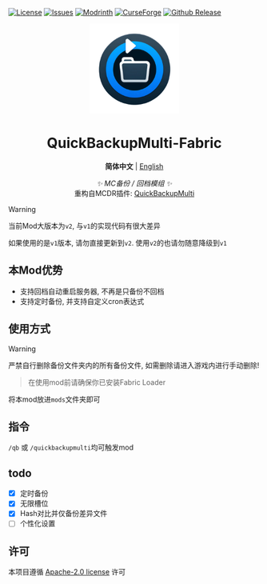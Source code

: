 [![License](https://img.shields.io/github/license/SkyDynamic/QuickBackupM-Fabric.svg)](https://www.apache.org/licenses/LICENSE-2.0)
[![Issues](https://img.shields.io/github/issues/QuickBackupMultiMod-Dev/QuickBackupM-Fabric.svg)](https://github.com/QuickBackupMultiMod-Dev/QuickBackupM-Fabric/issues)
[![Modrinth](https://img.shields.io/modrinth/dt/DgWBIBY5?label=Modrinth%20Downloads)](https://modrinth.com/mod/quickbackupmulti)
[![CurseForge](https://img.shields.io/curseforge/dt/951047?label=CurseForge%20Downloads)](https://www.curseforge.com/minecraft/mc-mods/quickbackupmulti)
[![Github Release](https://img.shields.io/github/downloads/QuickBackupMultiMod-Dev/QuickBackupM-Fabric/total?label=Github%20Downloads)](https://github.com/QuickBackupMultiMod-Dev/QuickBackupM-Fabric/releases)

<div align="center">
<a><img src="./indexImg.png" width="180" height="180" alt="Logo"></a>
</div>
<div align="center">

# QuickBackupMulti-Fabric

**简体中文** | [English](README_EN.MD)

_✨ MC备份 / 回档模组 ✨_  
重构自MCDR插件: [QuickBackupMulti](https://github.com/TISUnion/QuickBackupM)

</div>

> [!WARNING]  
> 当前Mod大版本为`v2`, 与`v1`的实现代码有很大差异  
> 
> 如果使用的是`v1`版本, 请勿直接更新到`v2`. 使用`v2`的也请勿随意降级到`v1`

[//]: # (> 本 Mod 对于客户端单人游戏兼容性较差，使用时请谨慎，若造成存档损坏本 Mod 不负任何责任)

## 本Mod优势
- 支持回档自动重启服务器, 不再是只备份不回档
- 支持定时备份, 并支持自定义cron表达式

## 使用方式
> [!WARNING]  
> 严禁自行删除备份文件夹内的所有备份文件, 如需删除请进入游戏内进行手动删除! 

> 在使用mod前请确保你已安装Fabric Loader

将本mod放进`mods`文件夹即可

## 指令
`/qb` 或 `/quickbackupmulti`均可触发mod

## todo
- [x] 定时备份
- [x] 无限槽位
- [x] Hash对比并仅备份差异文件
- [ ] 个性化设置

## 许可
本项目遵循 [Apache-2.0 license](https://www.apache.org/licenses/LICENSE-2.0) 许可
